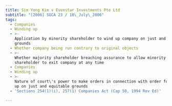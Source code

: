 ```yaml
---
title: Sim Yong Kim v Evenstar Investments Pte Ltd
subtitle: "[2006] SGCA 23 / 18\_July\_2006"
tags:
  - Companies
  - Winding up
  - >-
    Application by minority shareholder to wind up company on just and equitable
    grounds
  - Whether company being run contrary to original objects
  - >-
    Whether majority shareholder breaching assurance to allow minority
    shareholder to exit company at any time
  - Companies
  - Winding up
  - >-
    Nature of court\'s power to make orders in connection with order for winding
    up on just and equitable grounds
  - 'Sections 254(1)(i), 257(1) Companies Act (Cap 50, 1994 Rev Ed)'

---
```


